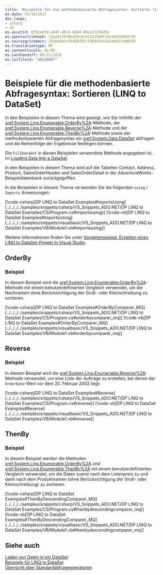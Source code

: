 ```yaml
---
title: 'Beispiele für die methodenbasierte Abfragesyntax: Sortieren (LINQ to DataSet)'
ms.date: 03/30/2017
dev_langs:
- csharp
- vb
ms.assetid: 8f9ce4fd-e84f-48c0-bb64-89e217236d3e
ms.openlocfilehash: 13aa01fdc86e59c8cd132158df1dc4bd298b9710
ms.sourcegitcommit: 2350a091ef6459f0fcfd894301242400374d8558
ms.translationtype: MT
ms.contentlocale: de-DE
ms.lasthandoff: 09/21/2018
ms.locfileid: "46529897"
---
```

# <a name="method-based-query-syntax-examples-ordering-linq-to-dataset"></a>Beispiele für die methodenbasierte Abfragesyntax: Sortieren (LINQ to DataSet)
In den Beispielen in diesem Thema wird gezeigt, wie Sie mithilfe der <xref:System.Linq.Enumerable.OrderBy%2A>-Methode, der <xref:System.Linq.Enumerable.Reverse%2A>-Methode und der <xref:System.Linq.Enumerable.ThenBy%2A>-Methode sowie der methodenbasierten Abfragesyntax ein <xref:System.Data.DataSet> abfragen und die Reihenfolge der Ergebnisse festlegen können.  
  
 Die `FillDataSet` in diesen Beispielen verwendete Methode angegeben ist, im [Loading Data Into a DataSet](../../../../docs/framework/data/adonet/loading-data-into-a-dataset.md).  
  
 In den Beispielen in diesem Thema wird auf die Tabellen <legacyBold>Contact</legacyBold>, <legacyBold>Address</legacyBold>, <legacyBold>Product</legacyBold>, <legacyBold>SalesOrderHeader</legacyBold> und <legacyBold>SalesOrderDetail</legacyBold> in der <legacyBold>AdventureWorks</legacyBold>-Beispieldatenbank zurückgegriffen.  
  
 In die Beispielen in diesem Thema verwenden Sie die folgenden `using` / `Imports` Anweisungen:  
  
 [!code-csharp[DP LINQ to DataSet Examples#ImportsUsing](../../../../samples/snippets/csharp/VS_Snippets_ADO.NET/DP LINQ to DataSet Examples/CS/Program.cs#importsusing)]
 [!code-vb[DP LINQ to DataSet Examples#ImportsUsing](../../../../samples/snippets/visualbasic/VS_Snippets_ADO.NET/DP LINQ to DataSet Examples/VB/Module1.vb#importsusing)]  
  
 Weitere Informationen finden Sie unter [Vorgehensweise: Erstellen eines LINQ to DataSet-Projekt In Visual Studio](../../../../docs/framework/data/adonet/how-to-create-a-linq-to-dataset-project-in-vs.md).  
  
## <a name="orderby"></a>OrderBy  
  
### <a name="example"></a>Beispiel  
 In diesem Beispiel wird die <xref:System.Linq.Enumerable.OrderBy%2A>-Methode mit einem benutzerdefinierten Vergleich verwendet, um die Nachnamen ohne Berücksichtigung der Groß- oder Kleinschreibung zu sortieren.  
  
 [!code-csharp[DP LINQ to DataSet Examples#OrderByComparer_MQ](../../../../samples/snippets/csharp/VS_Snippets_ADO.NET/DP LINQ to DataSet Examples/CS/Program.cs#orderbycomparer_mq)]
 [!code-vb[DP LINQ to DataSet Examples#OrderByComparer_MQ](../../../../samples/snippets/visualbasic/VS_Snippets_ADO.NET/DP LINQ to DataSet Examples/VB/Module1.vb#orderbycomparer_mq)]  
  
## <a name="reverse"></a>Reverse  
  
### <a name="example"></a>Beispiel  
 In diesem Beispiel wird die <xref:System.Linq.Enumerable.Reverse%2A>-Methode verwendet, um eine Liste der Aufträge zu erstellen, bei denen der `OrderDate`-Wert vor dem 20. Februar 2002 liegt.  
  
 [!code-csharp[DP LINQ to DataSet Examples#Reverse](../../../../samples/snippets/csharp/VS_Snippets_ADO.NET/DP LINQ to DataSet Examples/CS/Program.cs#reverse)]
 [!code-vb[DP LINQ to DataSet Examples#Reverse](../../../../samples/snippets/visualbasic/VS_Snippets_ADO.NET/DP LINQ to DataSet Examples/VB/Module1.vb#reverse)]  
  
## <a name="thenby"></a>ThenBy  
  
### <a name="example"></a>Beispiel  
 In diesem Beispiel werden die Methoden <xref:System.Linq.Enumerable.OrderBy%2A> und <xref:System.Linq.Enumerable.ThenBy%2A> mit einem benutzerdefinierten Vergleich verwendet, um die Daten zuerst nach dem Listenpreis zu und dann nach dem Produktnamen (ohne Berücksichtigung der Groß- oder Kleinschreibung) zu sortieren.  
  
 [!code-csharp[DP LINQ to DataSet Examples#ThenByDescendingComparer_MQ](../../../../samples/snippets/csharp/VS_Snippets_ADO.NET/DP LINQ to DataSet Examples/CS/Program.cs#thenbydescendingcomparer_mq)]
 [!code-vb[DP LINQ to DataSet Examples#ThenByDescendingComparer_MQ](../../../../samples/snippets/visualbasic/VS_Snippets_ADO.NET/DP LINQ to DataSet Examples/VB/Module1.vb#thenbydescendingcomparer_mq)]  
  
## <a name="see-also"></a>Siehe auch  
 [Laden von Daten in ein DataSet](../../../../docs/framework/data/adonet/loading-data-into-a-dataset.md)  
 [Beispiele für LINQ to DataSet](../../../../docs/framework/data/adonet/linq-to-dataset-examples.md)  
 [Übersicht über Standardabfrageoperatoren](https://msdn.microsoft.com/library/24cda21e-8af8-4632-b519-c404a839b9b2)
